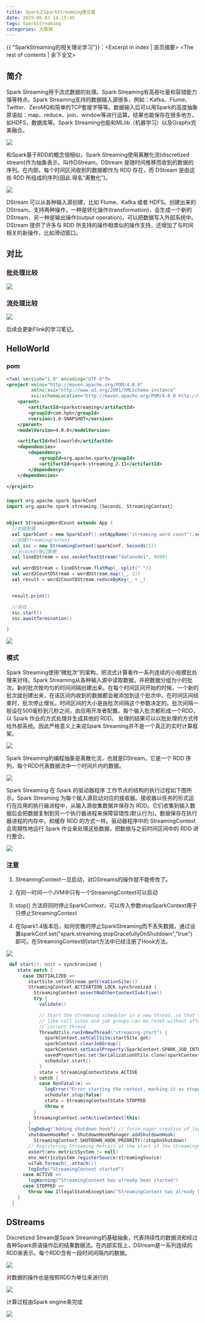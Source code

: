 ```yaml
---
title: Spark之SparkStreaming理论篇
date: 2019-06-03 14:15:45
tags: SparkStreaming
categories: 大数据
---
```


 {{ "SparkStreaming的相关理论学习"}}：<Excerpt in index | 首页摘要><!-- more --> 
<The rest of contents | 余下全文>

## 简介

Spark Streaming用于流式数据的处理。Spark Streaming有高吞吐量和容错能力强等特点。Spark Streaming支持的数据输入源很多，例如：Kafka、Flume、Twitter、ZeroMQ和简单的TCP套接字等等。数据输入后可以用Spark的高度抽象原语如：map、reduce、join、window等进行运算。结果也能保存在很多地方，如HDFS，数据库等。Spark Streaming也能和MLlib（机器学习）以及Graphx完美融合。

![](https://hphimages-1253879422.cos.ap-beijing.myqcloud.com/大数据/Spark/SparkStreaming/20190603142207.png)

和Spark基于RDD的概念很相似，Spark Streaming使用离散化流(discretized stream)作为抽象表示，叫作DStream。DStream 是随时间推移而收到的数据的序列。在内部，每个时间区间收到的数据都作为 RDD 存在，而 DStream 是由这些 RDD 所组成的序列(因此 得名“离散化”)。

![](https://hphimages-1253879422.cos.ap-beijing.myqcloud.com/大数据/Spark/SparkStreaming/20190603142349.png)

DStream 可以从各种输入源创建，比如 Flume、Kafka 或者 HDFS。创建出来的DStream。支持两种操作，一种是转化操作(transformation)，会生成一个新的DStream，另一种是输出操作(output operation)，可以把数据写入外部系统中。DStream 提供了许多与 RDD 所支持的操作相类似的操作支持，还增加了与时间相关的新操作，比如滑动窗口。

## 对比

### 批处理比较

![](https://hphimages-1253879422.cos.ap-beijing.myqcloud.com/大数据/Spark/SparkStreaming/20190603142911.png)

### 流处理比较

![](https://hphimages-1253879422.cos.ap-beijing.myqcloud.com/大数据/Spark/SparkStreaming/20190603143002.png)

后续会更新Flink的学习笔记。

## HelloWorld

### pom

```xml
<?xml version="1.0" encoding="UTF-8"?>
<project xmlns="http://maven.apache.org/POM/4.0.0"
         xmlns:xsi="http://www.w3.org/2001/XMLSchema-instance"
         xsi:schemaLocation="http://maven.apache.org/POM/4.0.0 http://maven.apache.org/xsd/maven-4.0.0.xsd">
    <parent>
        <artifactId>sparkstreaming</artifactId>
        <groupId>com.hph</groupId>
        <version>1.0-SNAPSHOT</version>
    </parent>
    <modelVersion>4.0.0</modelVersion>

    <artifactId>helloworld</artifactId>
    <dependencies>
        <dependency>
            <groupId>org.apache.spark</groupId>
            <artifactId>spark-streaming_2.11</artifactId>
        </dependency>
    </dependencies>

</project>
```

### 

```scala
import org.apache.spark.SparkConf
import org.apache.spark.streaming.{Seconds, StreamingContext}


object StreamingWordCount extends App {
  //创建配置
  val sparkConf = new SparkConf().setAppName("streaming word count").setMaster("local[*]")
  //创建StreamingContext
  val ssc = new StreamingContext(sparkConf, Seconds(5))
  //从socket接口数据
  val lineDStream = ssc.socketTextStream("datanode1", 9999)

  val wordDStream = lineDStream.flatMap(_.split(" "))
  val word2CountDStream = wordDStream.map((_, 1))
  val result = word2CountDStream.reduceByKey(_ + _)


  result.print()

  //启动
  ssc.start()
  ssc.awaitTermination()

}

```

![](https://hphimages-1253879422.cos.ap-beijing.myqcloud.com/大数据/Spark/SparkStreaming/sparkStreamingWordCount.gif)

### 模式

Spark Streaming使用“微批次”的架构，把流式计算看作一系列连续的小规模批处理来对待。Spark Streaming从各种输入源中读取数据，并把数据分组为小的批次。新的批次按均匀的时间间隔创建出来。在每个时间区间开始的时候，一个新的批次就创建出来，在该区间内收到的数据都会被添加到这个批次中。在时间区间结束时，批次停止增长。时间区间的大小是由批次间隔这个参数决定的。批次间隔一般设在500毫秒到几秒之间，由应用开发者配置。每个输入批次都形成一个RDD，以 Spark 作业的方式处理并生成其他的 RDD。 处理的结果可以以批处理的方式传给外部系统。因此严格意义上来说Spark Streaming并不是一个真正的实时计算框架。

![](https://hphimages-1253879422.cos.ap-beijing.myqcloud.com/大数据/Spark/SparkStreaming/20190603160340.png)

Spark Streaming的编程抽象是离散化流，也就是DStream。它是一个 RDD 序列，每个RDD代表数据流中一个时间片内的数据。

![](https://hphimages-1253879422.cos.ap-beijing.myqcloud.com/大数据/Spark/SparkStreaming/20190603161713.png)

Spark Streaming 在 Spark 的驱动器程序 工作节点的结构的执行过程如下图所示。Spark Streaming 为每个输入源启动对应的接收器。接收器以任务的形式运行在应用的执行器进程中，从输入源收集数据并保存为 RDD。它们收集到输入数据后会把数据复制到另一个执行器进程来保障容错性(默认行为)。数据保存在执行器进程的内存中，和缓存 RDD 的方式一样。驱动器程序中的 StreamingContext 会周期性地运行 Spark 作业来处理这些数据，把数据与之前时间区间中的 RDD 进行整合。

![](https://hphimages-1253879422.cos.ap-beijing.myqcloud.com/大数据/Spark/SparkStreaming/20190603164340.png)

### 注意

1. StreamingContext一旦启动，对DStreams的操作就不能修改了。

2. 在同一时间一个JVM中只有一个StreamingContext可以启动

3. stop() 方法将同时停止SparkContext，可以传入参数stopSparkContext用于只停止StreamingContext

4. 在Spark1.4版本后，如何优雅的停止SparkStreaming而不丢失数据，通过设置sparkConf.set("spark.streaming.stopGracefullyOnShutdown","true") 即可。在StreamingContext的start方法中已经注册了Hook方法。

![](https://hphimages-1253879422.cos.ap-beijing.myqcloud.com/大数据/Spark/SparkStreaming/20190603162825.png)

```scala def start(): Unit = synchronized {
 def start(): Unit = synchronized {
    state match {
      case INITIALIZED =>
        startSite.set(DStream.getCreationSite())
        StreamingContext.ACTIVATION_LOCK.synchronized {
          StreamingContext.assertNoOtherContextIsActive()
          try {
            validate()

            // Start the streaming scheduler in a new thread, so that thread local properties
            // like call sites and job groups can be reset without affecting those of the
            // current thread.
            ThreadUtils.runInNewThread("streaming-start") {
              sparkContext.setCallSite(startSite.get)
              sparkContext.clearJobGroup()
              sparkContext.setLocalProperty(SparkContext.SPARK_JOB_INTERRUPT_ON_CANCEL, "false")
              savedProperties.set(SerializationUtils.clone(sparkContext.localProperties.get()))
              scheduler.start()
            }
            state = StreamingContextState.ACTIVE
          } catch {
            case NonFatal(e) =>
              logError("Error starting the context, marking it as stopped", e)
              scheduler.stop(false)
              state = StreamingContextState.STOPPED
              throw e
          }
          StreamingContext.setActiveContext(this)
        }
        logDebug("Adding shutdown hook") // force eager creation of logger
        shutdownHookRef = ShutdownHookManager.addShutdownHook(
          StreamingContext.SHUTDOWN_HOOK_PRIORITY)(stopOnShutdown)
        // Registering Streaming Metrics at the start of the StreamingContext
        assert(env.metricsSystem != null)
        env.metricsSystem.registerSource(streamingSource)
        uiTab.foreach(_.attach())
        logInfo("StreamingContext started")
      case ACTIVE =>
        logWarning("StreamingContext has already been started")
      case STOPPED =>
        throw new IllegalStateException("StreamingContext has already been stopped")
    }
  }
```

## DStreams

Discretized Stream是Spark Streaming的基础抽象，代表持续性的数据流和经过各种Spark原语操作后的结果数据流。在内部实现上，DStream是一系列连续的RDD来表示。每个RDD含有一段时间间隔内的数据。

![](https://hphimages-1253879422.cos.ap-beijing.myqcloud.com/大数据/Spark/SparkStreaming/20190603163741.png)

对数据的操作也是按照RDD为单位来进行的

![](https://hphimages-1253879422.cos.ap-beijing.myqcloud.com/大数据/Spark/SparkStreaming/20190603163808.png)

计算过程由Spark engine来完成

![](https://hphimages-1253879422.cos.ap-beijing.myqcloud.com/大数据/Spark/SparkStreaming/20190603163827.png)




